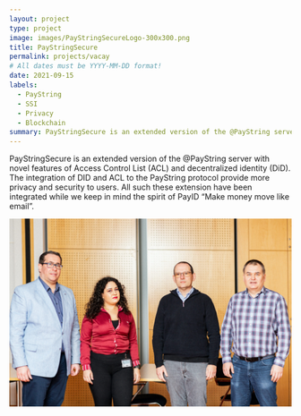 ```yaml
---
layout: project
type: project
image: images/PayStringSecureLogo-300x300.png
title: PayStringSecure
permalink: projects/vacay
# All dates must be YYYY-MM-DD format!
date: 2021-09-15
labels:
  - PayString
  - SSI
  - Privacy
  - Blockchain
summary: PayStringSecure is an extended version of the @PayString server with novel features of Access Control List (ACL) and decentralized identity (DiD). The integration of DID and ACL to the PayString protocol provide more privacy and security to users. All such these extension have been integrated while we keep in mind the spirit of PayID “Make money move like email”.
---
```


PayStringSecure is an extended version of the @PayString server with novel features of Access Control List (ACL) and decentralized identity (DiD). The integration of DID and ACL to the PayString protocol provide more privacy and security to users. All such these extension have been integrated while we keep in mind the spirit of PayID “Make money move like email”.

<img class="ui medium right floated rounded image" src="images/434-2048x1365.jpg">
